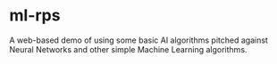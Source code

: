 # ml-rps
A web-based demo of using some basic AI algorithms pitched against Neural Networks and other simple Machine Learning algorithms.
